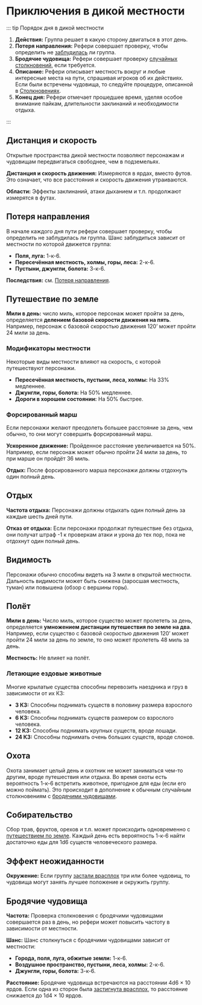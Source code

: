 # Приключения в дикой местности

::: tip Порядок дня в дикой местности

1. **Действия:** Группа решает в какую сторону двигаться в этот день.
2. **Потеря направления:** Рефери совершает проверку, чтобы определить не [заблудилась](#потеря-направления) ли группа.
3. **Бродячие чудовища:** Рефери совершает проверку [случайных столкновений](#бродячие-чудовища), если требуется.
4. **Описание:** Рефери описывает местность вокруг и любые интересные места на пути, спрашивая игроков об их действиях. Если были встречены чудовища, то следуйте процедуре, описанной в [Столкновениях](../encounters/encounters).
5. **Конец дня:** Рефери отмечает прошедшее время, уделяя особое внимание пайкам, длительности заклинаний и необходимости отдыха.

:::

## Дистанция и скорость

Открытые пространства дикой местности позволяют персонажам и чудовищам передвигаться свободнее, чем в подземельях.

**Дистанция и скорость движения:** Измеряются в ярдах, вместо футов. Это означает, что все расстояния и скорость движения утраиваются.

**Области:** Эффекты заклинаний, атаки дыханием и т.п. продолжают измерятся в футах.

## Потеря направления

В начале каждого дня пути рефери совершает проверку, чтобы определить не заблудилась ли группа. Шанс заблудиться зависит от местности по которой движется группа:

-   **Поля, луга:** 1-к-6.
-   **Пересечённая местность, холмы, горы, леса:** 2-к-6.
-   **Пустыни, джунгли, болота:** 3-к-6.

**Последствия:** см. [Потеря направления](hazards-and-challenges#потеря-направления).

## Путешествие по земле

**Мили в день:** число миль, которое персонаж может пройти за день, определяется **делением базовой скорости движения на пять**. Например, персонаж с базовой скоростью движения 120’ может пройти 24 мили за день.

### Модификаторы местности

Некоторые виды местности влияют на скорость, с которой путешествуют персонажи.

-   **Пересечённая местность, пустыни, леса, холмы:** На 33% медленнее.
-   **Джунгли, горы, болота:** На 50% медленнее.
-   **Дороги в хорошем состоянии:** На 50% быстрее.

### Форсированный марш

Если персонажи желают преодолеть большее расстояние за день, чем обычно, то они могут совершить форсированный марш.

**Ускоренное движение:** Пройденное расстояние увеличивается на 50%. Например, если персонаж может обычно пройти 24 мили за день, то при марше он пройдёт 36 миль.

**Отдых:** После форсированного марша персонажи должны отдохнуть один полный день.

## Отдых

**Частота отдыха:** Персонажи должны отдыхать один полный день за каждые шесть дней пути.

**Отказ от отдыха:** Если персонажи продолжат путешествие без отдыха, они получат штраф -1 к проверкам атаки и урона до тех пор, пока не отдохнут один полный день.

## Видимость

Персонажи обычно способны видеть на 3 мили в открытой местности. Дальность видимости может быть снижена (заросшая местность, туман) или повышена (обзор с вершины горы).

## Полёт

**Мили в день:** Число миль, которое существо может пролететь за день, определяется **умножением дистанции путешествия по земле на два**. Например, если существо с базовой скоростью движения 120’ может пройти 24 мили за день по земле, то оно может пролететь 48 миль за день.

**Местность:** Не влияет на полёт.

### Летающие ездовые животные

Многие крылатые существа способны перевозить наездника и груз в зависимости от их КЗ:

-   **3 КЗ:** Способны поднимать существ в половину размера взрослого человека.
-   **6 КЗ:** Способны поднимать существ размером со взрослого человека.
-   **12 КЗ:** Способны поднимать крупных существ, вроде лошади.
-   **24 КЗ:** Способны поднимать очень больших существ, вроде слонов.

## Охота

Охота занимает целый день и охотник не может заниматься чем-то другим, вроде путешествия или отдыха. Во время охоты есть вероятность 1-к-6 встретить животное, пригодное для еды (если его можно поймать). Это происходит в дополнение к обычным случайным столкновениям с [бродячими чудовищами](#бродячие-чудовища).

## Собирательство

Сбор трав, фруктов, орехов и т.п. может происходить одновременно с [путешествием по земле](#путешествие-по-земле). Каждый день есть вероятность 1-к-6 найти достаточно еды для 1d6 существ человеческого размера.

## Эффект неожиданности

**Окружение:** Если группу [застали врасплох](../encounters/encounters#эффект-неожиданности) три или более чудовищ, то чудовища могут занять лучшее положение и окружить группу.

## Бродячие чудовища

**Частота:** Проверка столкновения с бродячими чудовищами совершается раз в день, но рефери может повысить частоту в зависимости от местности.

**Шанс:** Шанс столкнуться с бродячими чудовищами зависит от местности:

-   **Города, поля, луга, обжитые земли:** 1-к-6.
-   **Воздушное пространство, пустыни, леса, холмы:** 2-к-6.
-   **Джунгли, горы, болота:** 3-к-6.

**Расстояние:** Бродячие чудовища встречаются на расстоянии 4d6 × 10 ярдов. Если одна из сторон была [застигнута врасплох](../encounters/encounters#эффект-неожиданности), то расстояние снижается до 1d4 × 10 ярдов.
